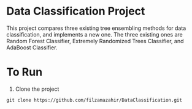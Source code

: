 # Data Classification Project
This project compares three existing tree ensembling methods for data classification, and implements a new one. The three existing ones are Random Forest Classifier, Extremely Randomized Trees Classifier, and AdaBoost Classifier.

# To Run

1) Clone the project
```
git clone https://github.com/filzamazahir/DataClassification.git
```